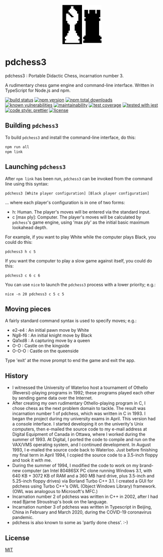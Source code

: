 <div style="text-align: center">
	<img src="assets/pdchess.128x128.icon.png" />
</div>

# pdchess3

pdchess3 : Portable Didactic Chess, incarnation number 3.

A rudimentary chess game engine and command-line interface.
Written in TypeScript for Node.js and npm.

[![build status](https://secure.travis-ci.org/tom-weatherhead/pdchess3.svg)](https://travis-ci.org/tom-weatherhead/pdchess3)
[![npm version](https://img.shields.io/npm/v/pdchess3.svg)](https://www.npmjs.com/package/pdchess3)
[![npm total downloads](https://img.shields.io/npm/dt/pdchess3.svg)](https://www.npmjs.com/package/pdchess3)
[![known vulnerabilities](https://snyk.io/test/github/tom-weatherhead/pdchess3/badge.svg?targetFile=package.json&package-lock.json)](https://snyk.io/test/github/tom-weatherhead/pdchess3?targetFile=package.json&package-lock.json)
[![maintainability](https://api.codeclimate.com/v1/badges/2f473e151898df4d9f1f/maintainability)](https://codeclimate.com/github/tom-weatherhead/pdchess3/maintainability)
[![test coverage](https://api.codeclimate.com/v1/badges/2f473e151898df4d9f1f/test_coverage)](https://codeclimate.com/github/tom-weatherhead/pdchess3/test_coverage)
[![tested with jest](https://img.shields.io/badge/tested_with-jest-99424f.svg)](https://github.com/facebook/jest)
[![code style: prettier](https://img.shields.io/badge/code_style-prettier-ff69b4.svg?style=flat-square)](https://github.com/prettier/prettier)
[![license](https://img.shields.io/github/license/mashape/apistatus.svg)](https://github.com/tom-weatherhead/pdchess3/blob/master/LICENSE)

<!-- [![jest](https://jestjs.io/img/jest-badge.svg)](https://github.com/facebook/jest) -->

## Building `pdchess3`

To build `pdchess3` and install the command-line interface, do this:

```console
npm run all
npm link
```

## Launching `pdchess3`

After `npm link` has been run, `pdchess3` can be invoked from the command line using this syntax:

```console
pdchess3 [White player configuration] [Black player configuration]
```

... where each player's configuration is in one of two forms:

- h: Human. The player's moves will be entered via the standard input.
- c [max ply]: Computer. The player's moves will be calculated by `pdchess`'s game engine, using 'max ply' as the initial basic maximum lookahead depth.

For example, if you want to play White while the computer plays Black, you could do this:

```console
pdchess3 h c 5
```

If you want the computer to play a slow game against itself, you could do this:

```console
pdchess3 c 6 c 6
```

You can use `nice` to launch the `pdchess3` process with a lower priority; e.g.:

```console
nice -n 20 pdchess3 c 5 c 5
```

## Moving pieces

A fairly standard command syntax is used to specify moves; e.g.:

- e2-e4 : An initial pawn move by White
- Ng8-f6 : An initial knight move by Black
- Qa1xd8 : A capturing move by a queen
- O-O : Castle on the kingside
- O-O-O : Castle on the queenside

Type 'exit' at the move prompt to end the game and exit the app.

## History

- I witnessed the University of Waterloo host a tournament of Othello (Reversi)-playing programs in 1992; these programs played each other by sending game data over the Internet.
- After creating my own rudimentary Othello-playing program in C, I chose chess as the next problem domain to tackle. The result was incarnation number 1 of pdchess, which was written in C in 1993. I began the project during my university exams in April. This version had a console interface. I started developing it on the univerity's Unix computers, then e-mailed the source code to my e-mail address at Digital Equipment of Canada in Ottawa, where I worked during the summer of 1993. At Digital, I ported the code to compile and run on the VAX/VMS operating system, and I continued development. In August 1993, I e-mailed the source code back to Waterloo. Just before finishing my final term in April 1994, I copied the source code to a 3.5-inch floppy and took it with me.
- During the summer of 1994, I modified the code to work on my brand-new computer (an Intel 80486SX PC clone running Windows 3.1, with 640 KB + 3072 KB of RAM and a 360 MB hard drive, plus 3.5-inch and 5.25-inch floppy drives) via Borland Turbo C++ 3.1. I created a GUI for pdchess using Turbo C++'s OWL (Object Windows Library) framework. (OWL was analogous to Microsoft's MFC.)
- Incarnation number 2 of pdchess was written in C++ in 2002, after I had read Bjarne Stroustrup's book on the language.
- Incarnation number 3 of pdchess was written in Typescript in Beijing, China in February and March 2020, during the COVID-19 coronavirus pandemic.
- pdchess is also known to some as 'partly done chess'. :-)

## License
[MIT](https://choosealicense.com/licenses/mit/)
